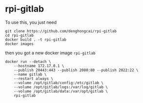 # rpi-gitlab

To use this, you just need

```
git clone https://github.com/denghongcai/rpi-gitlab
cd rpi-gitlab
docker build . -t rpi-gitlab
docker images
```

then you got a new docker image `rpi-gitlab`

```
docker run --detach \
    --hostname 172.17.0.1 \
    --publish 20443:443 --publish 2080:80 --publish 2022:22 \
    --name gitlab \
    --restart always \
    --volume /opt/gitlab/config:/etc/gitlab \
    --volume /opt/gitlab/logs:/var/log/gitlab \
    --volume /opt/gitlab/data:/var/opt/gitlab \
    rpi-gitlab
```

